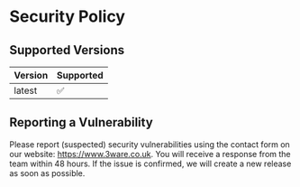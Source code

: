 # Security Policy

## Supported Versions

| Version | Supported          |
| ------- | ------------------ |
| latest  | :white_check_mark: |

## Reporting a Vulnerability

Please report (suspected) security vulnerabilities using the contact form on our website: <https://www.3ware.co.uk>. You will receive a response from the team within 48 hours. If the issue is confirmed, we will create a new release as soon as possible.
